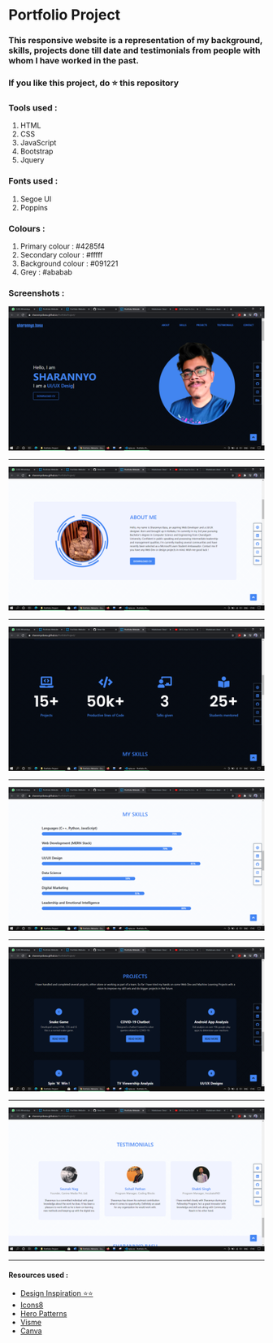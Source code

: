 # Portfolio Project

### This responsive website is a representation of my background, skills, projects done till date and testimonials from people with whom I have worked in the past.
### If you like this project, do ⭐ this repository

### Tools used : 

1. HTML
2. CSS
3. JavaScript
4. Bootstrap
5. Jquery

### Fonts used : 

1. Segoe UI
2. Poppins

### Colours :

1. Primary colour : #4285f4
2. Secondary colour : #fffff
3. Background colour : #091221
4. Grey : #ababab

### Screenshots : 

![alt text](https://github.com/sharannyobasu/PortfolioProject/blob/master/Screenshots/Screenshot%20(18).png)

---

![alt text](https://github.com/sharannyobasu/PortfolioProject/blob/master/Screenshots/Screenshot%20(25).png)

---

![alt text](https://github.com/sharannyobasu/PortfolioProject/blob/master/Screenshots/Screenshot%20(20).png)

---

![alt text](https://github.com/sharannyobasu/PortfolioProject/blob/master/Screenshots/Screenshot%20(27).png)

---

![alt text](https://github.com/sharannyobasu/PortfolioProject/blob/master/Screenshots/Screenshot%20(22).png)

--- 

![alt text](https://github.com/sharannyobasu/PortfolioProject/blob/master/Screenshots/Screenshot%20(29).png)

---

#### Resources used : 

- [Design Inspiration ⭐⭐](https://www.youtube.com/watch?v=KgRENOnSCxE) 
- [Icons8](www.icons8.com)
- [Hero Patterns](www.heropatterns.com)
- [Visme](https://www.visme.co/)
- [Canva](www.canva.com)
